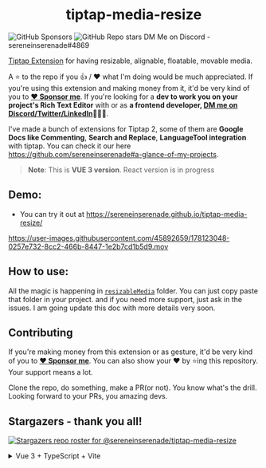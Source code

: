 <h1 align="center"> tiptap-media-resize </h1>

  ![GitHub Sponsors](https://img.shields.io/github/sponsors/sereneinserenade?color=%23bf3989&label=Sponsor%20Me&style=for-the-badge)
  ![GitHub Repo stars](https://img.shields.io/github/stars/sereneinserenade/tiptap-media-resize?label=Star%20the%20Repo&style=for-the-badge)
  DM Me on Discord - sereneinserenade#4869


[Tiptap Extension](https://tiptap.dev/guide/custom-extensions) for having resizable, alignable, floatable, movable media.

A ⭐️ to the repo if you 👍 / ❤️  what I'm doing would be much appreciated. If you're using this extension and making money from it, it'd be very kind of you to **[:heart: Sponsor me](https://github.com/sponsors/sereneinserenade)**. If you're looking for a **dev to work you on your project's Rich Text Editor** with or as **a frontend developer, [DM me on Discord/Twitter/LinkedIn](https://github.com/sereneinserenade)👨‍💻🤩**.

I've made a bunch of extensions for Tiptap 2, some of them are **Google Docs like Commenting**, **Search and Replace**, **LanguageTool integration** with tiptap. You can check it our here https://github.com/sereneinserenade#a-glance-of-my-projects.

> **Note**: This is __VUE 3 version__. React version is in progress

## Demo:

- You can try it out at https://sereneinserenade.github.io/tiptap-media-resize/

https://user-images.githubusercontent.com/45892659/178123048-0257e732-8cc2-466b-8447-1e2b7cd1b5d9.mov

## How to use:

All the magic is happening in [`resizableMedia`](src/components/resizableMedia) folder. You can just copy paste that folder in your project. and if you need more support, just ask in the issues. I am going update this doc with more details very soon.


## Contributing

If you're making money from this extension or as gesture, it'd be very kind of you to **[:heart: Sponsor me](https://github.com/sponsors/sereneinserenade)**. You can also show your ❤️ by ⭐️ing this repository. Your support means a lot.

Clone the repo, do something, make a PR(or not). You know what's the drill. Looking forward to your PRs, you amazing devs.

## Stargazers - thank you all!
[![Stargazers repo roster for @sereneinserenade/tiptap-media-resize](https://reporoster.com/stars/dark/sereneinserenade/tiptap-media-resize)](https://github.com/sereneinserenade/tiptap-media-resize/stargazers)

<details>
  <summary> Vue 3 + TypeScript + Vite </summary>

This template should help get you started developing with Vue 3 and TypeScript in Vite. The template uses Vue 3 `<script setup>` SFCs, check out the [script setup docs](https://v3.vuejs.org/api/sfc-script-setup.html#sfc-script-setup) to learn more.

## Recommended IDE Setup

- [VS Code](https://code.visualstudio.com/) + [Volar](https://marketplace.visualstudio.com/items?itemName=Vue.volar)

## Type Support For `.vue` Imports in TS

Since TypeScript cannot handle type information for `.vue` imports, they are shimmed to be a generic Vue component type by default. In most cases this is fine if you don't really care about component prop types outside of templates. However, if you wish to get actual prop types in `.vue` imports (for example to get props validation when using manual `h(...)` calls), you can enable Volar's Take Over mode by following these steps:

1. Run `Extensions: Show Built-in Extensions` from VS Code's command palette, look for `TypeScript and JavaScript Language Features`, then right click and select `Disable (Workspace)`. By default, Take Over mode will enable itself if the default TypeScript extension is disabled.
2. Reload the VS Code window by running `Developer: Reload Window` from the command palette.

You can learn more about Take Over mode [here](https://github.com/johnsoncodehk/volar/discussions/471).

</details>
